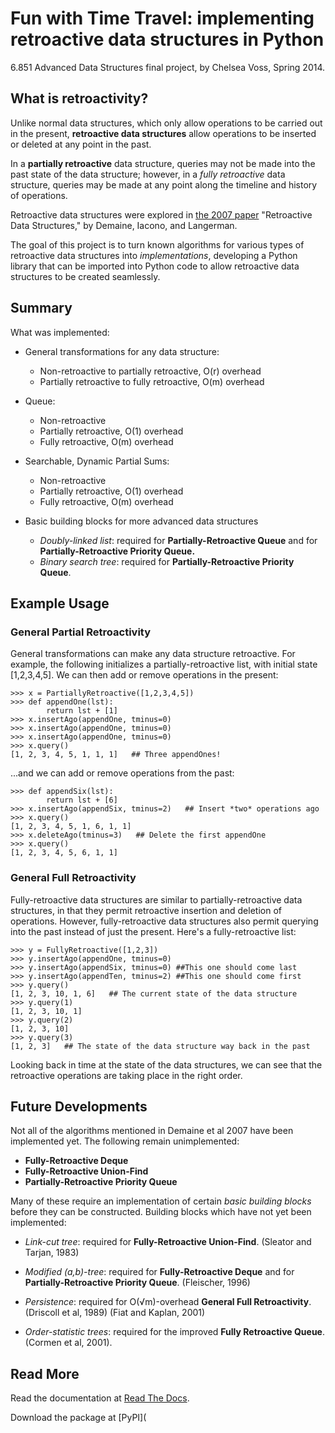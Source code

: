 Fun with Time Travel: implementing retroactive data structures in Python
========================================================================

6.851 Advanced Data Structures final project, by Chelsea Voss, Spring 2014.


What is retroactivity?
----------------------

Unlike normal data structures, which only allow operations to be carried out in the present, **retroactive data structures** allow operations to be inserted or deleted at any point in the past.

In a **partially retroactive** data structure, queries may not be made into the past state of the data structure; however, in a *fully retroactive* data structure, queries may be made at any point along the timeline and history of operations.

Retroactive data structures were explored in [the 2007 paper](http://erikdemaine.org/papers/Retroactive_TALG/paper.pdf) "Retroactive Data Structures," by Demaine, Iacono, and Langerman.

The goal of this project is to turn known algorithms for various types of retroactive data structures into *implementations*, developing a Python library that can be imported into Python code to allow retroactive data structures to be created seamlessly.

Summary
-------
What was implemented:

* General transformations for any data structure:
    * Non-retroactive to partially retroactive, O(r) overhead
	* Partially retroactive to fully retroactive, O(m) overhead

* Queue:
    * Non-retroactive
    * Partially retroactive, O(1) overhead
	* Fully retroactive, O(m) overhead

* Searchable, Dynamic Partial Sums:
    * Non-retroactive
	* Partially retroactive, O(1) overhead
	* Fully retroactive, O(m) overhead

* Basic building blocks for more advanced data structures
    * *Doubly-linked list*: required for **Partially-Retroactive Queue** and for **Partially-Retroactive Priority Queue.**
    * *Binary search tree*: required for **Partially-Retroactive Priority Queue**.

Example Usage
-------------
### General Partial Retroactivity

General transformations can make any data structure retroactive. For example, the following initializes a partially-retroactive list, with initial state [1,2,3,4,5]. We can then add or remove operations in the present:

    >>> x = PartiallyRetroactive([1,2,3,4,5])
    >>> def appendOne(lst):
            return lst + [1]
    >>> x.insertAgo(appendOne, tminus=0)
    >>> x.insertAgo(appendOne, tminus=0)
    >>> x.insertAgo(appendOne, tminus=0)
    >>> x.query()
    [1, 2, 3, 4, 5, 1, 1, 1]   ## Three appendOnes!

...and we can add or remove operations from the past:

    >>> def appendSix(lst):
            return lst + [6]
    >>> x.insertAgo(appendSix, tminus=2)   ## Insert *two* operations ago
    >>> x.query()
    [1, 2, 3, 4, 5, 1, 6, 1, 1]
    >>> x.deleteAgo(tminus=3)   ## Delete the first appendOne
	>>> x.query()
    [1, 2, 3, 4, 5, 6, 1, 1]

### General Full Retroactivity

Fully-retroactive data structures are similar to partially-retroactive data structures, in that they permit retroactive insertion and deletion of operations. However, fully-retroactive data structures also permit querying into the past instead of just the present. Here's a fully-retroactive list:

    >>> y = FullyRetroactive([1,2,3])
    >>> y.insertAgo(appendOne, tminus=0)
    >>> y.insertAgo(appendSix, tminus=0) ##This one should come last
    >>> y.insertAgo(appendTen, tminus=2) ##This one should come first
    >>> y.query()
    [1, 2, 3, 10, 1, 6]   ## The current state of the data structure
    >>> y.query(1)
    [1, 2, 3, 10, 1]
    >>> y.query(2)
    [1, 2, 3, 10]
    >>> y.query(3)
    [1, 2, 3]   ## The state of the data structure way back in the past

Looking back in time at the state of the data structures, we can see that the retroactive operations are taking place in the right order.


Future Developments
-------------------
Not all of the algorithms mentioned in Demaine et al 2007 have been implemented yet. The following remain unimplemented:

* **Fully-Retroactive Deque**
* **Fully-Retroactive Union-Find**
* **Partially-Retroactive Priority Queue**

Many of these require an implementation of certain *basic building blocks* before they can be constructed. Building blocks which have not yet been implemented:

* *Link-cut tree*: required for **Fully-Retroactive Union-Find**. (Sleator and Tarjan, 1983)

* *Modified (a,b)-tree*: required for **Fully-Retroactive Deque** and for **Partially-Retroactive Priority Queue**. (Fleischer, 1996)

* *Persistence*: required for O(√m)-overhead **General Full Retroactivity**. (Driscoll et al, 1989) (Fiat and Kaplan, 2001)

* *Order-statistic trees*: required for the improved **Fully Retroactive Queue**. (Cormen et al, 2001).


Read More
---------
Read the documentation at [Read The Docs](http://python-retroactive-data-structures.readthedocs.org/en/latest/).

Download the package at [PyPI](
